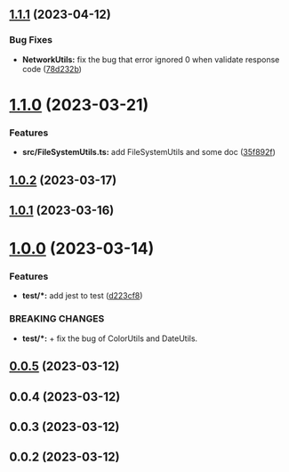 ## [1.1.1](https://github.com/shihongxins/jsutils/compare/1.1.0...1.1.1) (2023-04-12)

### Bug Fixes

- **NetworkUtils:** fix the bug that error ignored 0 when validate response code ([78d232b](https://github.com/shihongxins/jsutils/commit/78d232bdd73a159fa10627f7148fd6d93ffac656))

# [1.1.0](https://github.com/shihongxins/jsutils/compare/1.0.2...1.1.0) (2023-03-21)

### Features

- **src/FileSystemUtils.ts:** add FileSystemUtils and some doc ([35f892f](https://github.com/shihongxins/jsutils/commit/35f892fa8e63f3b3591484f0f23d9312b998a916))

## [1.0.2](https://github.com/shihongxins/jsutils/compare/1.0.1...1.0.2) (2023-03-17)

## [1.0.1](https://github.com/shihongxins/jsutils/compare/1.0.0...1.0.1) (2023-03-16)

# [1.0.0](https://github.com/shihongxins/jsutils/compare/0.0.5...1.0.0) (2023-03-14)

### Features

- **test/\*:** add jest to test ([d223cf8](https://github.com/shihongxins/jsutils/commit/d223cf8a60159293fad17d3ebd97c9cba048dfda))

### BREAKING CHANGES

- **test/\*:** + fix the bug of ColorUtils and DateUtils.

## [0.0.5](https://github.com/shihongxins/jsutils/compare/0.0.4...0.0.5) (2023-03-12)

## 0.0.4 (2023-03-12)

## 0.0.3 (2023-03-12)

## 0.0.2 (2023-03-12)

